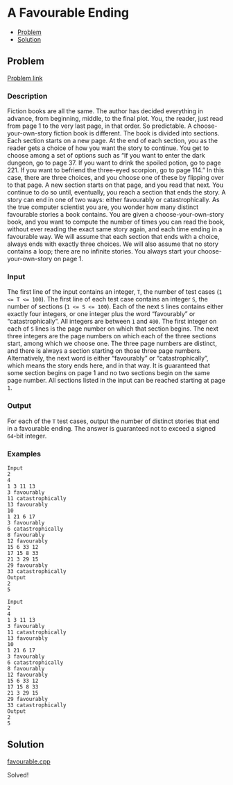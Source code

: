 # A Favourable Ending
- [Problem](#problem)
- [Solution](#solution)

## Problem
[Problem link](https://open.kattis.com/problems/favourable)

### Description

Fiction books are all the same. The author has decided everything in advance, from beginning, middle, to the final plot. You, the reader, just read from page 1 to the very last page, in that order. So predictable.
A choose-your-own-story fiction book is different. The book is divided into sections. Each section starts on a new page. At the end of each section, you as the reader gets a choice of how you want the story to continue. You get to choose among a set of options such as “If you want to enter the dark dungeon, go to page 37. If you want to drink the spoiled potion, go to page 221. If you want to befriend the three-eyed scorpion, go to page 114.” In this case, there are three choices, and you choose one of these by flipping over to that page. A new section starts on that page, and you read that next. You continue to do so until, eventually, you reach a section that ends the story. A story can end in one of two ways: either favourably or catastrophically. As the true computer scientist you are, you wonder how many distinct favourable stories a book contains. You are given a choose-your-own-story book, and you want to compute the number of times you can read the book, without ever reading the exact same story again, and each time ending in a favourable way. We will assume that each section that ends with a choice, always ends with exactly three choices. We will also assume that no story contains a loop; there are no infinite stories. You always start your choose-your-own-story on page 1. 

### Input
The first line of the input contains an integer, `T`, the number of test cases (`1 <= T <= 100`). The first line of each test case contains an integer `S`, the number of sections (`1 <= S <= 100`).
Each of the next `S` lines contains either exactly four integers, or one integer plus the word “favourably” or “catastrophically”. All integers are between `1` and `400`. The first integer on each of `S` lines is the page number on which that section begins. The next three integers are the page numbers on which each of the three sections start, among which we choose one. The three page numbers are distinct, and there is always a section starting on those three page numbers. Alternatively, the next word is either “favourably” or “catastrophically”, which means the story ends here, and in that way. It is guaranteed that some section begins on page 1 and no two sections begin on the same page number.
All sections listed in the input can be reached starting at page `1`.

### Output
For each of the `T` test cases, output the number of distinct stories that end in a favourable ending. The answer is guaranteed not to exceed a signed `64`-bit integer. 

### Examples
```
Input
2
4
1 3 11 13
3 favourably
11 catastrophically
13 favourably
10
1 21 6 17
3 favourably
6 catastrophically
8 favourably
12 favourably
15 6 33 12
17 15 8 33
21 3 29 15
29 favourably
33 catastrophically
Output
2
5
```
```
Input
2
4
1 3 11 13
3 favourably
11 catastrophically
13 favourably
10
1 21 6 17
3 favourably
6 catastrophically
8 favourably
12 favourably
15 6 33 12
17 15 8 33
21 3 29 15
29 favourably
33 catastrophically
Output
2
5
```


## Solution

[favourable.cpp](./favourable.cpp)

Solved!